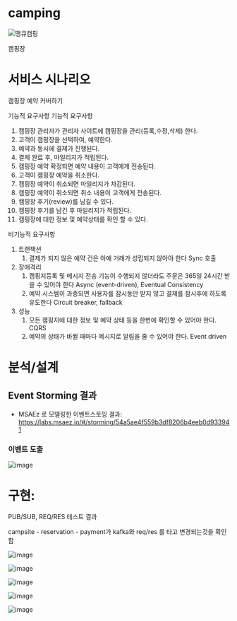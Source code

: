 # camping

![땡큐캠핑](https://user-images.githubusercontent.com/67825670/209745237-29e8584b-ef60-45f3-aa42-23e2fb2e0ffa.png)

캠핑장 


# 서비스 시나리오

캠핑장 예약 커버하기

기능적 요구사항
기능적 요구사항
1. 캠핑장 관리자가 관리자 사이트에 캠핑장을 관리(등록,수정,삭제) 한다.
2. 고객이 캠핑장을 선택하여, 예약한다.
3. 예약과 동시에 결제가 진행된다.
4. 결제 완료 후, 마일리지가 적립된다.
5. 캠핑장 예약 확정되면 예약 내용이 고객에게 전송된다.
6. 고객이 캠핑장 예약을 취소한다.
7. 캠핑장 예약이 취소되면 마일리지가 차감된다.
8. 캠핑장 예약이 취소되면 취소 내용이 고객에게 전송된다.
9. 캠핑장 후기(review)를 남길 수 있다. 
10. 캠핑장 후기를 남긴 후 마일리지가 적립된다.
11. 캠핑장에 대한 정보 및 예약상태를 확인 할 수 있다.


비기능적 요구사항
1. 트랜잭션
    1. 결제가 되지 않은 예약 건은 아예 거래가 성립되지 않아야 한다  Sync 호출 
1. 장애격리
    1. 캠핑지등록 및 메시지 전송 기능이 수행되지 않더라도 주문은 365일 24시간 받을 수 있어야 한다  Async (event-driven), Eventual Consistency
    1. 예약 시스템이 과중되면 사용자를 잠시동안 받지 않고 결제를 잠시후에 하도록 유도한다  Circuit breaker, fallback
1. 성능
    1. 모든 캠핑지에 대한 정보 및 예약 상태 등을 한번에 확인할 수 있어야 한다.  CQRS
    1. 예약의 상태가 바뀔 때마다 메시지로 알림을 줄 수 있어야 한다.  Event driven



# 분석/설계


## Event Storming 결과
* MSAEz 로 모델링한 이벤트스토밍 결과:  https://labs.msaez.io/#/storming/54a5ae4f559b3df8206b4eeb0d933941


### 이벤트 도출
![image](https://user-images.githubusercontent.com/117260810/209923025-e96128d3-112a-41f8-8863-90fa490ecf45.png)


# 구현:
PUB/SUB, REQ/RES 테스트 결과

campsite - reservation - payment가 kafka와 req/res 를 타고 변경되는것을 확인함

![image](https://user-images.githubusercontent.com/67825670/209907062-c145229f-07ce-4c04-b7ac-e7a161719043.png)

![image](https://user-images.githubusercontent.com/67825670/209936890-0896f7b3-a1b8-4225-aed7-6fea12f80b1e.png)

![image](https://user-images.githubusercontent.com/67825670/209936943-b0474ba8-634c-47d5-a2b8-8523712a2f2a.png)

![image](https://user-images.githubusercontent.com/67825670/209936997-343c3080-d7a6-4ab5-832f-3f327bb64d0d.png)

![image](https://user-images.githubusercontent.com/67825670/209937040-c7e14972-c5be-48e5-8789-032d5605b075.png)




